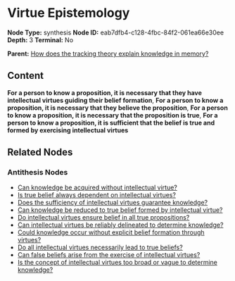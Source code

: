# Virtue Epistemology

**Node Type:** synthesis
**Node ID:** eab7dfb4-c128-4fbc-84f2-061ea66e30ee
**Depth:** 3
**Terminal:** No

**Parent:** [How does the tracking theory explain knowledge in memory?](how-does-the-tracking-theory-explain-knowledge-in-memory-antithesis-a40c3b01-7995-40c3-94f9-e0c4608d4a4f.md)

## Content

**For a person to know a proposition, it is necessary that they have intellectual virtues guiding their belief formation**, **For a person to know a proposition, it is necessary that they believe the proposition**, **For a person to know a proposition, it is necessary that the proposition is true**, **For a person to know a proposition, it is sufficient that the belief is true and formed by exercising intellectual virtues**

## Related Nodes

### Antithesis Nodes

- [Can knowledge be acquired without intellectual virtue?](can-knowledge-be-acquired-without-intellectual-virtue-antithesis-519579c8-d2a4-44ac-89e9-1d9e407999fb.md)
- [Is true belief always dependent on intellectual virtues?](is-true-belief-always-dependent-on-intellectual-virtues-antithesis-e700cdcd-5e82-44be-9b8f-ca2c999c1d46.md)
- [Does the sufficiency of intellectual virtues guarantee knowledge?](does-the-sufficiency-of-intellectual-virtues-guarantee-knowledge-antithesis-65811bca-6183-4d19-9bf9-eb419a790eef.md)
- [Can knowledge be reduced to true belief formed by intellectual virtue?](can-knowledge-be-reduced-to-true-belief-formed-by-intellectual-virtue-antithesis-d908b24f-c378-40bb-96fb-fc7de8460899.md)
- [Do intellectual virtues ensure belief in all true propositions?](do-intellectual-virtues-ensure-belief-in-all-true-propositions-antithesis-2bb3ea88-cd39-4c20-b786-9dd21c1502ab.md)
- [Can intellectual virtues be reliably delineated to determine knowledge?](can-intellectual-virtues-be-reliably-delineated-to-determine-knowledge-antithesis-eaf59df1-56c7-462f-9282-236aaea54428.md)
- [Could knowledge occur without explicit belief formation through virtues?](could-knowledge-occur-without-explicit-belief-formation-through-virtues-antithesis-77716f02-6d89-45d3-a230-9455ebf35398.md)
- [Do all intellectual virtues necessarily lead to true beliefs?](do-all-intellectual-virtues-necessarily-lead-to-true-beliefs-antithesis-4e0b35f5-4115-4f78-b4d1-9805c4b08642.md)
- [Can false beliefs arise from the exercise of intellectual virtues?](can-false-beliefs-arise-from-the-exercise-of-intellectual-virtues-antithesis-64d902ec-edd5-4236-ad47-48ad09ac2945.md)
- [Is the concept of intellectual virtues too broad or vague to determine knowledge?](is-the-concept-of-intellectual-virtues-too-broad-or-vague-to-determine-knowledge-antithesis-4eec3afc-a25c-4cb7-84aa-128818c8bc21.md)
